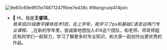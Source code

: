 ![9e60c69e9f01e74871247f6ee7e438c](https://user-images.githubusercontent.com/90126679/132127072-e2546521-3e6d-4854-b24a-028b4c268659.jpg)
#Wangruiqi414join
- 👋 Hi，我是**王睿琪**_  
_我来自20级数字媒体技术1班，在上学年，我学习了ps和基础C语言这两门专业课程。_
_在新的学年里，我诚挚地想加入414这个团队，和老师、师哥师姐还有同学们一起努力，学习了解更多的专业知识，和大家一起创作出更优秀的作品。



